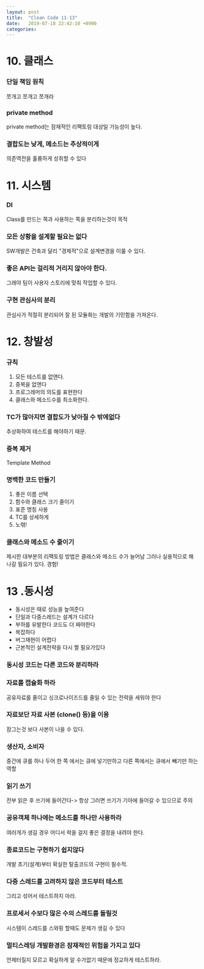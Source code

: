 ```yaml
---
layout: post
title:  "Clean Code 11-13"
date:   2019-07-18 22:42:10 +0900
categories: 
---
```

# 10. 클래스

### 단일 책임 원칙

쪼개고 쪼개고 쪼개라

### private method

private method는 잠재적인 리팩토링 대상일 가능성이 높다.

### 결합도는 낮게, 메소드는 추상적이게

의존역전을 훌륭하게 성취할 수 있다

# 11. 시스템

### DI

Class를 만드는 쪽과 사용하는 쪽을 분리하는것이 목적

### 모든 상황을 설계할 필요는 없다

SW개발은 건축과 달리 "경제적"으로 설계변경을 이룰 수 있다.

### 좋은 API는 걸리적 거리지 않아야 한다.

그래야 팀이 사용자 스토리에 맞춰 작업할 수 있다.

### 구현 관심사의 분리

관심사가 적절히 분리되어 잘 된 모듈화는 개발의 기민함을 가져온다.

# 12. 창발성

### 규칙
1. 모든 테스트를 없앤다.
1. 중복을 없앤다
1. 프로그래머의 의도를 표현한다
1. 클래스와 메소드수를 최소화한다.

### TC가 많아지면 결합도가 낮아질 수 밖에없다
추상화하여 테스트를 해야하기 때문.

### 중복 제거
Template Method

### 명백한 코드 만들기
1. 좋은 이름 선택
1. 함수와 클래스 크기 줄이기
1. 표준 명칭 사용
1. TC를 상세하게
1. 노렦!

### 클래스와 메소드 수 줄이기
제시한 대부분의 리팩토링 방법은 클래스와 메소드 수가 늘어남
그러나 실용적으로 해 나갈 필요가 있다.
경험!

# 13 .동시성
- 동시성은 때로 성능을 높여준다
- 단일과 다중스레드는 설계가 다르다
- 부하를 유발한다 코드도 더 짜야한다
- 복잡하다
- 버그재현이 어렵다
- 근본적인 설계전략을 다시 짤 필요가있다

### 동시성 코드는 다른 코드와 분리하라

### 자료를 캡슐화 하라
공유자료를 줄이고 싱크로나이즈드를 줄일 수 있는 전략을 세워야 한다

### 자료보단 자료 사본 (clone() 등)을 이용
잠그는것 보다 사본이 나을 수 있다.

### 생산자, 소비자
중간에 큐를 하나 두어 한 쪽 에서는 큐에 넣기만하고 다른 쪽에서는 큐에서 빼기만 하는 역할

### 읽기 쓰기
전부 읽은 후 쓰기에 들어간다-> 항상 그러면 쓰기가 기아에 들어갈 수 있으므로 주의

### 공유객체 하나에는 메소드를 하나만 사용하라
여러개가 생길 경우 어디서 락을 걸지 좋은 결정을 내려야 한다.

### 종료코드는 구현하기 쉽지않다
개발 초기(설계)부터 확실한 탈출코드의 구현이 필수적.

### 다중 스레드를 고려하지 않은 코드부터 테스트
그리고 섞어서 테스트하지 마라.

### 프로세서 수보다 많은 수의 스레드를 돌릴것
시스템이 스레드를 스와핑 할때도 문제가 생길 수 있다

### 멀티스레딩 개발환경은 잠재적인 위험을 가지고 있다

언제터질지 모르고 확실하게 알 수가없기 때문에 정교하게 테스트하라.